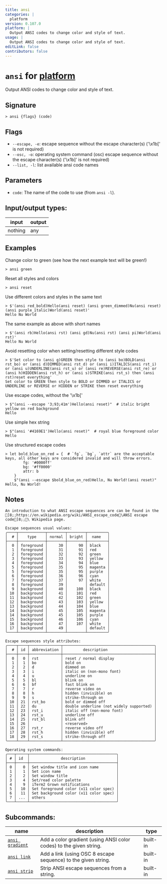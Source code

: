 ```yaml
---
title: ansi
categories: |
  platform
version: 0.107.0
platform: |
  Output ANSI codes to change color and style of text.
usage: |
  Output ANSI codes to change color and style of text.
editLink: false
contributors: false
---
```

<!-- This file is automatically generated. Please edit the command in https://github.com/nushell/nushell instead. -->

# `ansi` for [platform](/commands/categories/platform.md)

<div class='command-title'>Output ANSI codes to change color and style of text.</div>

## Signature

```> ansi {flags} (code)```

## Flags

 -  `--escape, -e`: escape sequence without the escape character(s) ('\x1b[' is not required)
 -  `--osc, -o`: operating system command (osc) escape sequence without the escape character(s) ('\x1b]' is not required)
 -  `--list, -l`: list available ansi code names

## Parameters

 -  `code`: The name of the code to use (from `ansi -l`).


## Input/output types:

| input   | output |
| ------- | ------ |
| nothing | any    |
## Examples

Change color to green (see how the next example text will be green!)
```nu
> ansi green

```

Reset all styles and colors
```nu
> ansi reset

```

Use different colors and styles in the same text
```nu
> $'(ansi red_bold)Hello(ansi reset) (ansi green_dimmed)Nu(ansi reset) (ansi purple_italic)World(ansi reset)'
Hello Nu World
```

The same example as above with short names
```nu
> $'(ansi rb)Hello(ansi rst) (ansi gd)Nu(ansi rst) (ansi pi)World(ansi rst)'
Hello Nu World
```

Avoid resetting color when setting/resetting different style codes
```nu
> $'Set color to (ansi g)GREEN then style to (ansi bo)BOLD(ansi rst_bo) or (ansi d)DIMMED(ansi rst_d) or (ansi i)ITALICS(ansi rst_i) or (ansi u)UNDERLINE(ansi rst_u) or (ansi re)REVERSE(ansi rst_re) or (ansi h)HIDDEN(ansi rst_h) or (ansi s)STRIKE(ansi rst_s) then (ansi rst)reset everything'
Set color to GREEN then style to BOLD or DIMMED or ITALICS or UNDERLINE or REVERSE or HIDDEN or STRIKE then reset everything
```

Use escape codes, without the '\x1b['
```nu
> $"(ansi --escape '3;93;41m')Hello(ansi reset)"  # italic bright yellow on red background
Hello
```

Use simple hex string
```nu
> $"(ansi '#4169E1')Hello(ansi reset)"  # royal blue foreground color
Hello
```

Use structured escape codes
```nu
> let bold_blue_on_red = {  # `fg`, `bg`, `attr` are the acceptable keys, all other keys are considered invalid and will throw errors.
        fg: '#0000ff'
        bg: '#ff0000'
        attr: b
    }
    $"(ansi --escape $bold_blue_on_red)Hello, Nu World!(ansi reset)"
Hello, Nu World!
```

## Notes
```text
An introduction to what ANSI escape sequences are can be found in the
]8;;https://en.wikipedia.org/wiki/ANSI_escape_code\ANSI escape code]8;;\ Wikipedia page.

Escape sequences usual values:
╭────┬────────────┬────────┬────────┬─────────╮
│  # │    type    │ normal │ bright │  name   │
├────┼────────────┼────────┼────────┼─────────┤
│  0 │ foreground │     30 │     90 │ black   │
│  1 │ foreground │     31 │     91 │ red     │
│  2 │ foreground │     32 │     92 │ green   │
│  3 │ foreground │     33 │     93 │ yellow  │
│  4 │ foreground │     34 │     94 │ blue    │
│  5 │ foreground │     35 │     95 │ magenta │
│  5 │ foreground │     35 │     95 │ purple  │
│  6 │ foreground │     36 │     96 │ cyan    │
│  7 │ foreground │     37 │     97 │ white   │
│  8 │ foreground │     39 │        │ default │
│  9 │ background │     40 │    100 │ black   │
│ 10 │ background │     41 │    101 │ red     │
│ 11 │ background │     42 │    102 │ green   │
│ 12 │ background │     43 │    103 │ yellow  │
│ 13 │ background │     44 │    104 │ blue    │
│ 14 │ background │     45 │    105 │ magenta │
│ 14 │ background │     45 │    105 │ purple  │
│ 15 │ background │     46 │    106 │ cyan    │
│ 16 │ background │     47 │    107 │ white   │
│ 17 │ background │     49 │        │ default │
╰────┴────────────┴────────┴────────┴─────────╯

Escape sequences style attributes:
╭────┬────┬──────────────┬─────────────────────────────────────────╮
│  # │ id │ abbreviation │         description                     │
├────┼────┼──────────────┼─────────────────────────────────────────┤
│  0 │  0 │ rst          │ reset / normal display                  │
│  1 │  1 │ bo           │ bold on                                 │
│  2 │  2 │ d            │ dimmed on                               │
│  3 │  3 │ i            │ italic on (non-mono font)               │
│  4 │  4 │ u            │ underline on                            │
│  5 │  5 │ bl           │ blink on                                │
│  6 │  6 │ bf           │ fast blink on                           │
│  7 │  7 │ r            │ reverse video on                        │
│  8 │  8 │ h            │ hidden (invisible) on                   │
│  9 │  9 │ s            │ strike-through on                       │
│ 10 │ 21 │ rst_bo       │ bold or dimmed off                      │
│ 11 │ 22 │ du           │ double underline (not widely supported) │
│ 12 │ 23 │ rst_i        │ italic off (non-mono font)              │
│ 13 │ 24 │ rst_u        │ underline off                           │
│ 14 │ 25 │ rst_bl       │ blink off                               │
│ 15 │ 26 │              │ <reserved>                              │
│ 16 │ 27 │ rst_r        │ reverse video off                       │
│ 17 │ 28 │ rst_h        │ hidden (invisible) off                  │
│ 18 │ 29 │ rst_s        │ strike-through off                      │
╰────┴────┴──────────────┴─────────────────────────────────────────╯

Operating system commands:
╭───┬─────┬───────────────────────────────────────╮
│ # │ id  │              description              │
├───┼─────┼───────────────────────────────────────┤
│ 0 │   0 │ Set window title and icon name        │
│ 1 │   1 │ Set icon name                         │
│ 2 │   2 │ Set window title                      │
│ 3 │   4 │ Set/read color palette                │
│ 4 │   9 │ iTerm2 Grown notifications            │
│ 5 │  10 │ Set foreground color (x11 color spec) │
│ 6 │  11 │ Set background color (x11 color spec) │
│ 7 │ ... │ others                                │
╰───┴─────┴───────────────────────────────────────╯
```

## Subcommands:

| name                                               | description                                                        | type     |
| -------------------------------------------------- | ------------------------------------------------------------------ | -------- |
| [`ansi gradient`](/commands/docs/ansi_gradient.md) | Add a color gradient (using ANSI color codes) to the given string. | built-in |
| [`ansi link`](/commands/docs/ansi_link.md)         | Add a link (using OSC 8 escape sequence) to the given string.      | built-in |
| [`ansi strip`](/commands/docs/ansi_strip.md)       | Strip ANSI escape sequences from a string.                         | built-in |